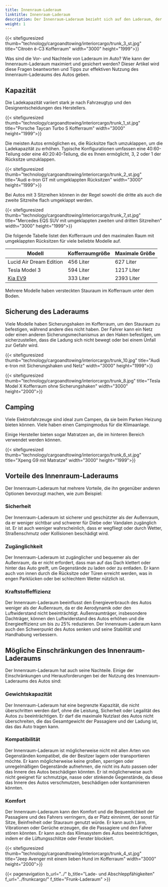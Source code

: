 ```yaml
---
title: Innenraum-Laderaum
linktitle: Innenraum-Laderaum
description: Der Innenraum-Laderaum bezieht sich auf den Laderaum, der durch die Karosserie und die Fenster des Autos eingeschlossen und geschützt ist. Der Innenraum-Laderaum kann je nach Modell und Konfiguration des Autos variieren.
weight: 1
---
```

<!-- markdownlint-disable MD033 -->

{{< sitefiguresized thumb="technology/cargoandtowing/interiorcargo/trunk_3_st.jpg" title="Citroën ë-C3 Kofferraum" width="3000" height="1999">}}

Was sind die Vor- und Nachteile von Laderaum im Auto? Wie kann der Innenraum-Laderaum maximiert und gesichert werden? Dieser Artikel wird diese Fragen beantworten und Tipps zur effektiven Nutzung des Innenraum-Laderaums des Autos geben.

## Kapazität

Die Ladekapazität variiert stark je nach Fahrzeugtyp und den Designentscheidungen des Herstellers.

{{< sitefiguresized thumb="technology/cargoandtowing/interiorcargo/trunk_1_st.jpg" title="Porsche Taycan Turbo S Kofferraum" width="3000" height="1999">}}

Die meisten Autos ermöglichen es, die Rücksitze flach umzuklappen, um die Ladekapazität zu erhöhen. Typische Konfigurationen umfassen eine 40:60-Teilung oder eine 40:20:40-Teilung, die es Ihnen ermöglicht, 3, 2 oder 1 der Rücksitze umzuklappen.

{{< sitefiguresized thumb="technology/cargoandtowing/interiorcargo/trunk_2_st.jpg" title="Audi e-tron GT mit umgeklappten Rücksitzen" width="3000" height="1999">}}

Bei Autos mit 3 Sitzreihen können in der Regel sowohl die dritte als auch die zweite Sitzreihe flach umgeklappt werden.

{{< sitefiguresized thumb="technology/cargoandtowing/interiorcargo/trunk_7_st.jpg" title="Mercedes EQS SUV mit umgeklappten zweiten und dritten Sitzreihen" width="3000" height="1999">}}

Die folgende Tabelle listet den Kofferraum und den maximalen Raum mit umgeklappten Rücksitzen für viele beliebte Modelle auf.

<table class="table table-striped">
<thead>
    <tr>
        <th>Modell</th>
        <th>Kofferraumgröße</th>
        <th>Maximale Größe</th>
    </tr>
</thead>
<tbody>
    <tr>
        <td>Lucid Air Dream Edition</td>
        <td>456 Liter</td>
        <td>627 Liter</td>
    </tr>
    <tr>
        <td>Tesla Model 3</td>
        <td>594 Liter</td>
        <td>1217 Liter</td>
    </tr>
    <tr>
        <td><a href="../../../models/kia/ev9/">Kia EV9</a></td>
        <td>333 Liter</td>
        <td>2393 Liter</td>
    </tr>
</tbody>
</table>

Mehrere Modelle haben versteckten Stauraum im Kofferraum unter dem Boden.

## Sicherung des Laderaums

Viele Modelle haben Sicherungshaken im Kofferraum, um den Stauraum zu befestigen, während andere dies nicht haben. Der Fahrer kann ein Netz oder einen anderen Sicherungsmechanismus an den Haken befestigen, um sicherzustellen, dass die Ladung sich nicht bewegt oder bei einem Unfall zur Gefahr wird.

{{< sitefiguresized thumb="technology/cargoandtowing/interiorcargo/trunk_10.jpg" title="Audi e-tron mit Sicherungshaken und Netz" width="3000" height="1999">}}

{{< sitefiguresized thumb="technology/cargoandtowing/interiorcargo/trunk_8.jpg" title="Tesla Model X Kofferraum ohne Sicherungshaken" width="3000" height="2000">}}

## Camping

Viele Elektrofahrzeuge sind ideal zum Campen, da sie beim Parken Heizung bieten können. Viele haben einen Campingmodus für die Klimaanlage.

Einige Hersteller bieten sogar Matratzen an, die im hinteren Bereich verwendet werden können.

{{< sitefiguresized thumb="technology/cargoandtowing/interiorcargo/trunk_6_st.jpg" title="Xpeng G9 mit Matratze" width="3000" height="1999">}}

## Vorteile des Innenraum-Laderaums

Der Innenraum-Laderaum hat mehrere Vorteile, die ihn gegenüber anderen Optionen bevorzugt machen, wie zum Beispiel:

### Sicherheit

Der Innenraum-Laderaum ist sicherer und geschützter als der Außenraum, da er weniger sichtbar und schwerer für Diebe oder Vandalen zugänglich ist. Er ist auch weniger wahrscheinlich, dass er wegfliegt oder durch Wetter, Straßenschmutz oder Kollisionen beschädigt wird.

### Zugänglichkeit

Der Innenraum-Laderaum ist zugänglicher und bequemer als der Außenraum, da er nicht erfordert, dass man auf das Dach klettert oder hinter das Auto greift, um Gegenstände zu laden oder zu entladen. Er kann auch von innen durch die Rücksitze oder Türen erreicht werden, was in engen Parklücken oder bei schlechtem Wetter nützlich ist.

### Kraftstoffeffizienz

Der Innenraum-Laderaum beeinflusst den Energieverbrauch des Autos weniger als der Außenraum, da er die Aerodynamik oder den Luftwiderstand nicht beeinträchtigt. Außenraumträger, insbesondere Dachträger, können den Luftwiderstand des Autos erhöhen und die Energieeffizienz um bis zu 25% reduzieren. Der Innenraum-Laderaum kann auch den Schwerpunkt des Autos senken und seine Stabilität und Handhabung verbessern.

## Mögliche Einschränkungen des Innenraum-Laderaums

Der Innenraum-Laderaum hat auch seine Nachteile. Einige der Einschränkungen und Herausforderungen bei der Nutzung des Innenraum-Laderaums des Autos sind:

### Gewichtskapazität

Der Innenraum-Laderaum hat eine begrenzte Kapazität, die nicht überschritten werden darf, ohne die Leistung, Sicherheit oder Legalität des Autos zu beeinträchtigen. Er darf die maximale Nutzlast des Autos nicht überschreiten, die das Gesamtgewicht der Passagiere und der Ladung ist, das das Auto tragen kann.

### Kompatibilität

Der Innenraum-Laderaum ist möglicherweise nicht mit allen Arten von Gegenständen kompatibel, die der Besitzer lagern oder transportieren möchte. Er kann möglicherweise keine großen, sperrigen oder unregelmäßigen Gegenstände aufnehmen, die nicht ins Auto passen oder das Innere des Autos beschädigen könnten. Er ist möglicherweise auch nicht geeignet für schmutzige, nasse oder stinkende Gegenstände, da diese das Innere des Autos verschmutzen, beschädigen oder kontaminieren könnten.

### Komfort

Der Innenraum-Laderaum kann den Komfort und die Bequemlichkeit der Passagiere und des Fahrers verringern, da er Platz einnimmt, der sonst für Sitze, Beinfreiheit oder Stauraum genutzt würde. Er kann auch Lärm, Vibrationen oder Gerüche erzeugen, die die Passagiere und den Fahrer stören könnten. Er kann auch das Klimasystem des Autos beeinträchtigen, indem er die Lüftungsschlitze oder Fenster blockiert.

{{< sitefiguresized thumb="technology/cargoandtowing/interiorcargo/trunk_4_st.jpg" title="Jeep Avenger mit einem lieben Hund im Kofferraum" width="3000" height="2000">}}

{{< pagenavigation b_url="../" b_title="Lade- und Abschleppfähigkeiten" f_url="../frunkcargo/" f_title="Frunk-Laderaum" >}}